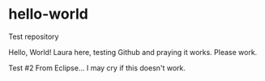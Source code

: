 # hello-world
Test repository

Hello, World! Laura here, testing Github
and praying it works. Please work.

Test #2
From Eclipse... I may cry if this doesn't work.